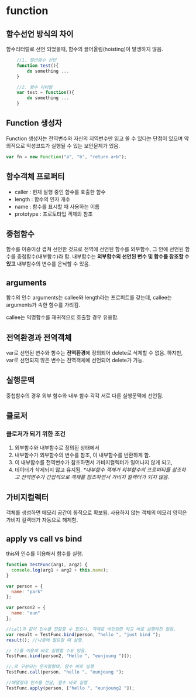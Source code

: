 # function

## 함수선언 방식의 차이

함수리터럴로 선언 되었을때, 함수의 끌어올림(hoisting)이 발생하지 않음.

```javascript
    //1. 일반함수 선언
    function test(){
        do something ...
    }

    //2. 함수 리터럴
    var test = function(){
        do something ...
    }
```

## Function 생성자

Function 생성자는 전역변수와 자신의 지역변수만 읽고 쓸 수 있다는 단점이 있으며 악의적으로 악성코드가 실행될 수 있는 보안문제가 있음.

```javascript
var fn = new Function("a", "b", "return a+b");
```

## 함수객체 프로퍼티

- caller : 현재 실행 중인 함수를 호출한 함수
- length : 함수의 인자 개수
- name : 함수를 표시할 때 사용하는 이름
- prototype : 프로토타입 객체의 참조

## 중첩함수

함수를 이중이상 겹쳐 선언한 것으로 전역에 선언된 함수를 외부함수, 그 안에 선언된 함수를 중첩함수(내부함수)라 함.
내부함수는 **외부함수의 선언된 변수 및 함수를 참조할 수 있고** 내부함수의 변수를 은닉할 수 있음.

## arguments

함수의 인수 arguments는 callee와 length라는 프로퍼트를 갖는데, callee는 arguments가 속한 함수를 가리킴.

callee는 익명함수를 재귀적으로 호출할 경우 유용함.

## 전역환경과 전역객체

var로 선언된 변수와 함수는 **전역환경**에 정의되어 delete로 삭제할 수 없음.
하지만, var로 선언되지 않은 변수는 전역객체에 선언되어 delete가 가능.

## 실행문맥

중첩함수의 경우 외부 함수와 내부 함수 각각 서로 다른 실행문맥에 선언됨.

## 클로저

### 클로저가 되기 위한 조건

1. 외부함수와 내부함수로 정의된 상태에서
2. 내부함수가 외부함수의 변수를 참조, 이 내부함수를 반환하게 함.
3. 이 내부함수를 전역변수가 참조하면서 가비지컬렉터가 일어나지 않게 되고,
4. 데이터가 삭제되지 않고 유지됨.
   _\*내부함수 객체가 외부함수의 프로퍼티를 참조하고 전역변수가 간접적으로 객체를 참조하면서 가비지 컬렉터가 되지 않음._

## 가비지컬렉터

객체를 생성하면 메모리 공간이 동적으로 확보됨. 사용하지 않는 객체의 메모리 영역은 가비지 컬렉터가 자동으로 해제함.

## apply vs call vs bind

this와 인수를 이용해서 함수를 실행.

```javascript
function TestFunc(arg1, arg2) {
  console.log(arg1 + arg2 + this.name);
}

var person = {
  name: "park"
};

var person2 = {
  name: "eun"
};

//call과 같이 인수를 전달할 수 있으나, 객체로 바인딩만 하고 바로 실행하진 않음.
var result = TestFunc.bind(person, "hello ", "just bind ");
result(); //나중에 필요할 때 실행.

// ()를 이용해 바로 실행할 수도 있음.
TestFunc.bind(person2, "Hello ", "eunjoung ")();

//,로 구분되는 문자열형태, 함수 바로 실행
TestFunc.call(person, "hello ", "eunjoung ");

//배열형태 인수를 전달, 함수 바로 실행
TestFunc.apply(person, ["hello ", "eunjoung2 "]);
```
